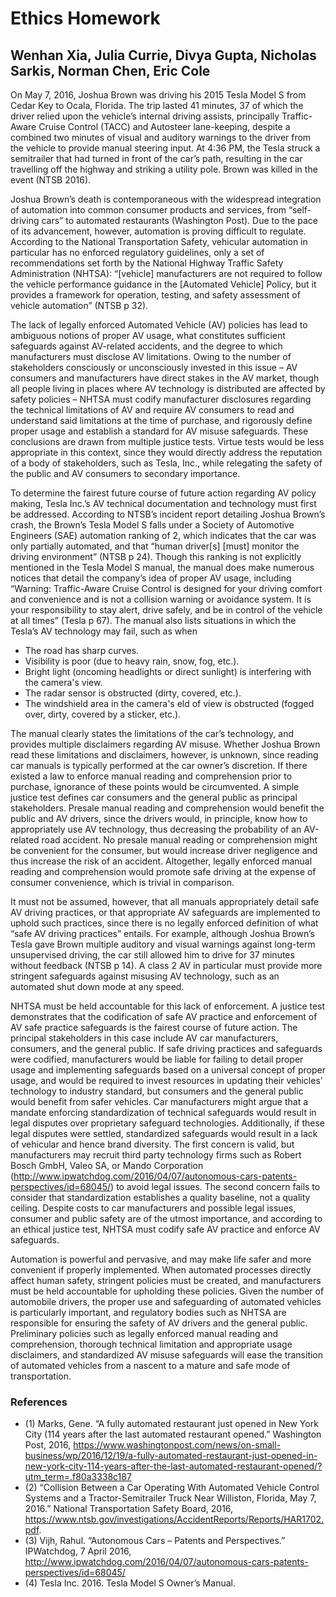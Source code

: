 # Ethics Homework
## Wenhan Xia, Julia Currie, Divya Gupta, Nicholas Sarkis, Norman Chen, Eric Cole

On May 7, 2016, Joshua Brown was driving his 2015 Tesla Model S from Cedar Key to Ocala, Florida. The trip lasted 41 minutes, 37 of which the driver relied upon the vehicle’s internal driving assists, principally Traffic-Aware Cruise Control (TACC) and Autosteer lane-keeping, despite a combined two minutes of visual and auditory warnings to the driver from the vehicle to provide manual steering input. At 4:36 PM, the Tesla struck a semitrailer that had turned in front of the car’s path, resulting in the car travelling off the highway and striking a utility pole. Brown was killed in the event (NTSB 2016). 

Joshua Brown’s death is contemporaneous with the widespread integration of automation into common consumer products and services, from “self-driving cars” to automated restaurants (Washington Post). Due to the pace of its advancement, however, automation is proving difficult to regulate. According to the National Transportation Safety, vehicular automation in particular has no enforced regulatory guidelines, only a set of recommendations set forth by the National Highway Traffic Safety Administration (NHTSA): “[vehicle] manufacturers are not required to follow the vehicle performance guidance in the [Automated Vehicle] Policy, but it provides a framework for operation, testing, and safety assessment of vehicle automation” (NTSB p 32). 

The lack of legally enforced Automated Vehicle (AV) policies has lead to ambiguous notions of proper AV usage, what constitutes sufficient safeguards against AV-related accidents, and the degree to which manufacturers must disclose AV limitations. Owing to the number of stakeholders consciously or unconsciously invested in this issue – AV consumers and manufacturers have direct stakes in the AV market, though all people living in places where AV technology is distributed are affected by safety policies – NHTSA must codify manufacturer disclosures regarding the technical limitations of AV and require AV consumers to read and understand said limitations at the time of purchase, and rigorously define proper usage and establish a standard for AV misuse safeguards. These conclusions are drawn from multiple justice tests. Virtue tests would be less appropriate in this context, since they would directly address the reputation of a body of stakeholders, such as Tesla, Inc., while relegating the safety of the public and AV consumers to secondary importance. 

To determine the fairest future course of future action regarding AV policy making, Tesla Inc.’s AV technical documentation and technology must first be addressed. According to NTSB’s incident report detailing Joshua Brown’s crash, the Brown’s Tesla Model S falls under a Society of Automotive Engineers (SAE) automation ranking of 2, which indicates that the car was only partially automated, and that “human driver[s] [must] monitor the driving environment” (NTSB p 24). Though this ranking is not explicitly mentioned in the Tesla Model S manual, the manual does make numerous notices that detail the company’s idea of proper AV usage, including “Warning: Traffic-Aware Cruise Control is designed for your driving comfort and convenience and is not a collision warning or avoidance system. It is your responsibility to stay alert, drive safely, and be in control of the vehicle at all times” (Tesla p 67). The manual also lists situations in which the Tesla’s AV technology may fail, such as when 

-	The road has sharp curves.
- Visibility is poor (due to heavy rain, snow, fog, etc.).
- Bright light (oncoming headlights or direct sunlight) is interfering with the camera's view.
- The radar sensor is obstructed (dirty, covered, etc.).
- The windshield area in the camera's  eld of view is obstructed (fogged over, dirty, covered by a sticker, etc.).

The manual clearly states the limitations of the car’s technology, and provides multiple disclaimers regarding AV misuse. Whether Joshua Brown read these limitations and disclaimers, however, is unknown, since reading car manuals is typically performed at the car owner’s discretion. If there existed a law to enforce manual reading and comprehension prior to purchase, ignorance of these points would be circumvented. A simple justice test defines car consumers and the general public as principal stakeholders. Presale manual reading and comprehension would benefit the public and AV drivers, since the drivers would, in principle, know how to appropriately use AV technology, thus decreasing the probability of an AV-related road accident. No presale manual reading or comprehension might be convenient for the consumer, but would increase driver negligence and thus increase the risk of an accident. Altogether, legally enforced manual reading and comprehension would promote safe driving at the expense of consumer convenience, which is trivial in comparison. 

It must not be assumed, however, that all manuals appropriately detail safe AV driving practices, or that appropriate AV safeguards are implemented to uphold such practices, since there is no legally enforced definition of what “safe AV driving practices” entails. For example, although Joshua Brown’s Tesla gave Brown multiple auditory and visual warnings against long-term unsupervised driving, the car still allowed him to drive for 37 minutes without feedback (NTSB p 14). A class 2 AV in particular must provide more stringent safeguards against misusing AV technology, such as an automated shut down mode at any speed.

NHTSA must be held accountable for this lack of enforcement. A justice test demonstrates that the codification of safe AV practice and enforcement of AV safe practice safeguards is the fairest course of future action. The principal stakeholders in this case include AV car manufacturers, consumers, and the general public. If safe driving practices and safeguards were codified, manufacturers would be liable for failing to detail proper usage and implementing safeguards based on a universal concept of proper usage, and would be required to invest resources in updating their vehicles’ technology to industry standard, but consumers and the general public would benefit from safer vehicles. Car manufacturers might argue that a mandate enforcing standardization of technical safeguards would result in legal disputes over proprietary safeguard technologies. Additionally, if these legal disputes were settled, standardized safeguards would result in a lack of vehicular and hence brand diversity. The first concern is valid, but manufacturers may recruit third party technology firms such as Robert Bosch GmbH, Valeo SA, or Mando Corporation (http://www.ipwatchdog.com/2016/04/07/autonomous-cars-patents-perspectives/id=68045/) to avoid legal issues. The second concern fails to consider that standardization establishes a quality baseline, not a quality ceiling. Despite costs to car manufacturers and possible legal issues, consumer and public safety are of the utmost importance, and according to an ethical justice test, NHTSA must codify safe AV practice and enforce AV safeguards.

Automation is powerful and pervasive, and may make life safer and more convenient if properly implemented. When automated processes directly affect human safety, stringent policies must be created, and manufacturers must be held accountable for upholding these policies. Given the number of automobile drivers, the proper use and safeguarding of automated vehicles is particularly important, and regulatory bodies such as NHTSA are responsible for ensuring the safety of AV drivers and the general public. Preliminary policies such as legally enforced manual reading and comprehension, thorough technical limitation and appropriate usage disclaimers, and standardized AV misuse safeguards will ease the transition of automated vehicles from a nascent to a mature and safe mode of transportation.  

### References
- (1) Marks, Gene. “A fully automated restaurant just opened in New York City (114 years after the last automated restaurant opened.” Washington Post, 2016, https://www.washingtonpost.com/news/on-small-business/wp/2016/12/19/a-fully-automated-restaurant-just-opened-in-new-york-city-114-years-after-the-last-automated-restaurant-opened/?utm_term=.f80a3338c187
- (2) “Collision Between a Car Operating With Automated Vehicle Control Systems and a Tractor-Semitrailer Truck Near Williston, Florida, May 7, 2016.” National Transportation Safety Board, 2016, https://www.ntsb.gov/investigations/AccidentReports/Reports/HAR1702.pdf.
- (3) Vijh, Rahul. “Autonomous Cars – Patents and Perspectives.” IPWatchdog, 7 April 2016, http://www.ipwatchdog.com/2016/04/07/autonomous-cars-patents-perspectives/id=68045/
- (4) Tesla Inc. 2016. Tesla Model S Owner’s Manual. 



